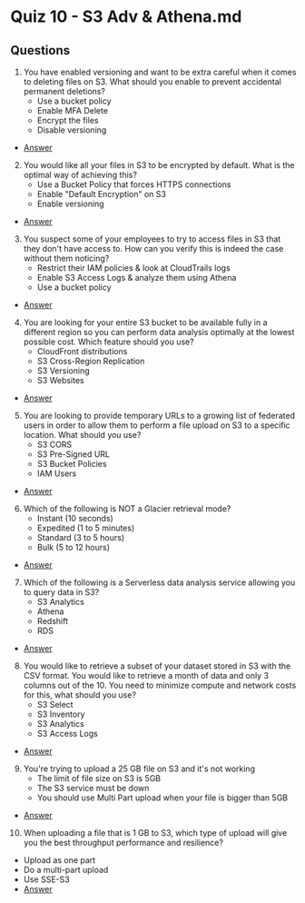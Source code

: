 # Quiz 10 - S3 Adv & Athena.md

## Questions
1) You have enabled versioning and want to be extra careful when it comes to deleting files on S3.
   What should you enable to prevent accidental permanent deletions?
   * Use a bucket policy
   * Enable MFA Delete
   * Encrypt the files
   * Disable versioning
* [Answer](https://i.imgur.com/3vPXgbW.png)
2) You would like all your files in S3 to be encrypted by default. What is the optimal way of achieving this?
   * Use a Bucket Policy that forces HTTPS connections
   * Enable "Default Encryption" on S3
   * Enable versioning
* [Answer](https://i.imgur.com/z3Fniz2.png)
3) You suspect some of your employees to try to access files in S3 that they don't have access to.
   How can you verify this is indeed the case without them noticing?
   * Restrict their IAM policies & look at CloudTrails logs
   * Enable S3 Access Logs & analyze them using Athena
   * Use a bucket policy
* [Answer](https://i.imgur.com/2C1H63t.png)
4) You are looking for your entire S3 bucket to be available fully in a different region so you can perform
   data analysis optimally at the lowest possible cost. Which feature should you use?
   * CloudFront distributions
   * S3 Cross-Region Replication
   * S3 Versioning
   * S3 Websites
* [Answer](https://i.imgur.com/BoUeK5z.png)
5) You are looking to provide temporary URLs to a growing list of federated users in order to
   allow them to perform a file upload on S3 to a specific location. What should you use?
   * S3 CORS
   * S3 Pre-Signed URL
   * S3 Bucket Policies
   * IAM Users
* [Answer](https://i.imgur.com/grK6VjW.png)
6) Which of the following is NOT a Glacier retrieval mode?
   * Instant (10 seconds)
   * Expedited (1 to 5 minutes)
   * Standard (3 to 5 hours)
   * Bulk (5 to 12 hours)
* [Answer](https://i.imgur.com/7TYaag8.png)
7) Which of the following is a Serverless data analysis service allowing you to query data in S3?
   * S3 Analytics
   * Athena
   * Redshift
   * RDS
* [Answer](https://i.imgur.com/kZ1iMux.png)
8) You would like to retrieve a subset of your dataset stored in S3 with the CSV format.
   You would like to retrieve a month of data and only 3 columns out of the 10. You need
   to minimize compute and network costs for this, what should you use?
   * S3 Select
   * S3 Inventory
   * S3 Analytics
   * S3 Access Logs
* [Answer](https://i.imgur.com/p4GAgli.png)
9) You're trying to upload a 25 GB file on S3 and it's not working
   * The limit of file size on S3 is 5GB
   * The S3 service must be down
   * You should use Multi Part upload when your file is bigger than 5GB
* [Answer](https://i.imgur.com/rRkoN9Q.png)
10) When uploading a file that is 1 GB to S3, which type of upload will give you the best throughput performance and resilience?
   * Upload as one part
   * Do a multi-part upload
   * Use SSE-S3
* [Answer](https://i.imgur.com/J12Rd67.png)
